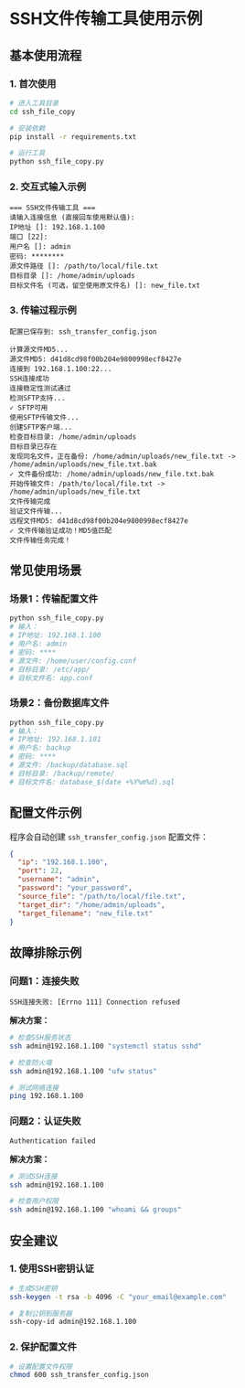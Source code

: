 # SSH文件传输工具使用示例

## 基本使用流程

### 1. 首次使用

```bash
# 进入工具目录
cd ssh_file_copy

# 安装依赖
pip install -r requirements.txt

# 运行工具
python ssh_file_copy.py
```

### 2. 交互式输入示例

```
=== SSH文件传输工具 ===
请输入连接信息 (直接回车使用默认值):
IP地址 []: 192.168.1.100
端口 [22]:
用户名 []: admin
密码: ********
源文件路径 []: /path/to/local/file.txt
目标目录 []: /home/admin/uploads
目标文件名 (可选，留空使用原文件名) []: new_file.txt
```

### 3. 传输过程示例

```
配置已保存到: ssh_transfer_config.json

计算源文件MD5...
源文件MD5: d41d8cd98f00b204e9800998ecf8427e
连接到 192.168.1.100:22...
SSH连接成功
连接稳定性测试通过
检测SFTP支持...
✓ SFTP可用
使用SFTP传输文件...
创建SFTP客户端...
检查目标目录: /home/admin/uploads
目标目录已存在
发现同名文件，正在备份: /home/admin/uploads/new_file.txt -> /home/admin/uploads/new_file.txt.bak
✓ 文件备份成功: /home/admin/uploads/new_file.txt.bak
开始传输文件: /path/to/local/file.txt -> /home/admin/uploads/new_file.txt
文件传输完成
验证文件传输...
远程文件MD5: d41d8cd98f00b204e9800998ecf8427e
✓ 文件传输验证成功！MD5值匹配
文件传输任务完成！
```

## 常见使用场景

### 场景1：传输配置文件
```bash
python ssh_file_copy.py
# 输入：
# IP地址: 192.168.1.100
# 用户名: admin
# 密码: ****
# 源文件: /home/user/config.conf
# 目标目录: /etc/app/
# 目标文件名: app.conf
```

### 场景2：备份数据库文件
```bash
python ssh_file_copy.py
# 输入：
# IP地址: 192.168.1.101
# 用户名: backup
# 密码: ****
# 源文件: /backup/database.sql
# 目标目录: /backup/remote/
# 目标文件名: database_$(date +%Y%m%d).sql
```

## 配置文件示例

程序会自动创建 `ssh_transfer_config.json` 配置文件：

```json
{
  "ip": "192.168.1.100",
  "port": 22,
  "username": "admin",
  "password": "your_password",
  "source_file": "/path/to/local/file.txt",
  "target_dir": "/home/admin/uploads",
  "target_filename": "new_file.txt"
}
```

## 故障排除示例

### 问题1：连接失败
```
SSH连接失败: [Errno 111] Connection refused
```

**解决方案：**
```bash
# 检查SSH服务状态
ssh admin@192.168.1.100 "systemctl status sshd"

# 检查防火墙
ssh admin@192.168.1.100 "ufw status"

# 测试网络连接
ping 192.168.1.100
```

### 问题2：认证失败
```
Authentication failed
```

**解决方案：**
```bash
# 测试SSH连接
ssh admin@192.168.1.100

# 检查用户权限
ssh admin@192.168.1.100 "whoami && groups"
```

## 安全建议

### 1. 使用SSH密钥认证
```bash
# 生成SSH密钥
ssh-keygen -t rsa -b 4096 -C "your_email@example.com"

# 复制公钥到服务器
ssh-copy-id admin@192.168.1.100
```

### 2. 保护配置文件
```bash
# 设置配置文件权限
chmod 600 ssh_transfer_config.json
```